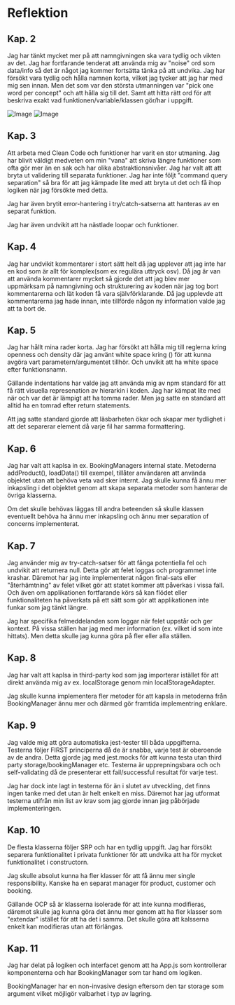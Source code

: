 # Reflektion
## Kap. 2
Jag har tänkt mycket mer på att namngivningen ska vara tydlig och vikten av det. Jag har fortfarande tenderat att använda mig av "noise" ord som data/info så det är något jag kommer fortsätta tänka på att undvika. Jag har försökt vara tydlig och hålla namnen korta, vilket jag tycker att jag har med mig sen innan. Men det som var den största utmanningen var "pick one word per concept" och att hålla sig till det. Samt att hitta rätt ord för att beskriva exakt vad funktionen/variable/klassen gör/har i uppgift.

![Image]()
![Image]()

## Kap. 3
Att arbeta med Clean Code och funktioner har varit en stor utmaning. Jag har blivit väldigt medveten om min "vana" att skriva längre funktioner som ofta gör mer än en sak och har olika abstraktionsnivåer. Jag har valt att att bryta ut validering till separata funktioner. Jag har inte följt "command query separation" så bra för att jag kämpade lite med att bryta ut det och få ihop logiken när jag försökte med detta.

Jag har även brytit error-hantering i try/catch-satserna att hanteras av en separat funktion. 

Jag har även undvikit att ha nästlade loopar och funktioner. 

## Kap. 4
Jag har undvikit kommentarer i stort sätt helt då jag upplever att jag inte har en kod som är allt för komplex(som ex regulära uttryck osv). Då jag är van att använda kommentarer mycket så gjorde det att jag blev mer uppmärksam på namngivning och strukturering av koden när jag tog bort kommentarerna och lät koden få vara självförklarande. Då jag upplevde att kommentarerna jag hade innan, inte tillförde någon ny information valde jag att ta bort de.  
## Kap. 5
Jag har hållt mina rader korta. Jag har försökt att hålla mig till reglerna kring openness och density där jag använt white space kring () för att kunna avgöra vart parametern/argumentet tillhör. Och unvikit att ha white space efter funktionsnamn. 

Gällande indentations har valde jag att använda mig av npm standard för att få rätt visuella represenation av hierarkin i koden. Jag har kämpat lite med när och var det är lämpigt att ha tomma rader. Men jag satte en standard att alltid ha en tomrad efter return statements.

Att jag satte standard gjorde att läsbarheten ökar och skapar mer tydlighet i att det separerar element då varje fil har samma formattering. 
## Kap. 6
Jag har valt att kaplsa in ex. BookingManagers internal state. Metoderna addProduct(), loadData() till exempel, tillåter användaren att använda objektet utan att behöva veta vad sker internt. Jag skulle kunna få ännu mer inkapsling i det objektet genom att skapa separata metoder som hanterar de övriga klasserna. 

Om det skulle behövas läggas till andra beteenden så skulle klassen eventuellt behöva ha ännu mer inkapsling och ännu mer separation of concerns implementerat. 
## Kap. 7
Jag använder mig av try-catch-satser för att fånga potentiella fel och undvikit att returnera null. Detta gör att felet loggas och programmet inte krashar. Däremot har jag inte implementerat någon final-sats eller "återhämtning" av felet vilket gör att statet kommer att påverkas i vissa fall. Och även om applikationen fortfarande körs så kan flödet eller funktionaliteten ha påverkats på ett sätt som gör att applikationen inte funkar som jag tänkt längre. 

Jag har specifika felmeddelanden som loggar när felet uppstår och ger kontext. På vissa ställen har jag med mer information (ex. vilket id som inte hittats). Men detta skulle jag kunna göra på fler eller alla ställen.
## Kap. 8
Jag har valt att kaplsa in third-party kod som jag importerar istället för att direkt använda mig av ex. localStorage genom min localStorageAdapter.

Jag skulle kunna implementera fler metoder för att kapsla in metoderna från BookingManager ännu mer och därmed gör framtida implementring enklare.
## Kap. 9
Jag valde mig att göra automatiska jest-tester till båda uppgifterna. Testerna följer FIRST principerna då de är snabba, varje test är oberoende av de andra. Detta gjorde jag med jest.mocks för att kunna testa utan third party storage/bookingManager etc. Testerna är upprepningsbara och och self-validating då de presenterar ett fail/successful resultat för varje test.

Jag har dock inte lagt in testerna för än i slutet av utveckling, det finns ingen tanke med det utan är helt enkelt en miss. Däremot har jag utformat testerna utifrån min list av krav som jag gjorde innan jag påbörjade implementeringen. 
## Kap. 10
De flesta klasserna följer SRP och har en tydlig uppgift. Jag har försökt separera funktionalitet i privata funktioner för att undvika att ha för mycket funktionalitet i constructorn. 

Jag skulle absolut kunna ha fler klasser för att få ännu mer single responsibility. Kanske ha en separat manager för product, customer och booking. 

Gällande OCP så är klasserna isolerade för att inte kunna modifieras, däremot skulle jag kunna göra det ännu mer genom att ha fler klasser som "extendar" istället för att ha det i samma. Det skulle göra att kalsserna enkelt kan modifieras utan att förlängas.
## Kap. 11
Jag har delat på logiken och interfacet genom att ha App.js som kontrollerar komponenterna och har BookingManager som tar hand om logiken. 

BookingManager har en non-invasive design eftersom den tar storage som argument vilket möjligör valbarhet i typ av lagring. 